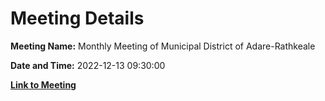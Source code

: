 # Meeting Details

**Meeting Name:** Monthly Meeting of Municipal District of Adare-Rathkeale

**Date and Time:** 2022-12-13 09:30:00

**[Link to Meeting](https://www.limerick.ie/council/whats-on/monthly-meeting-municipal-district-adare-rathkeale-86)**
